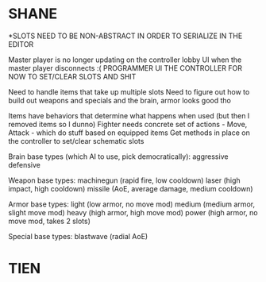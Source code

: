 SHANE
==========

*SLOTS NEED TO BE NON-ABSTRACT IN ORDER TO SERIALIZE IN THE EDITOR

Master player is no longer updating on the controller lobby UI when the master player disconnects :(
PROGRAMMER UI THE CONTROLLER FOR NOW TO SET/CLEAR SLOTS AND SHIT

Need to handle items that take up multiple slots
Need to figure out how to build out weapons and specials and the brain, armor looks good tho

Items have behaviors that determine what happens when used (but then I removed items so I dunno)
Fighter needs concrete set of actions - Move, Attack - which do stuff based on equipped items
Get methods in place on the controller to set/clear schematic slots

Brain base types (which AI to use, pick democratically):
    aggressive
    defensive

Weapon base types:
    machinegun (rapid fire, low cooldown)
    laser (high impact, high cooldown)
    missile (AoE, average damage, medium cooldown)

Armor base types:
    light (low armor, no move mod)
    medium (medium armor, slight move mod)
    heavy (high armor, high move mod)
    power (high armor, no move mod, takes 2 slots)

Special base types:
    blastwave (radial AoE)


TIEN
==========
